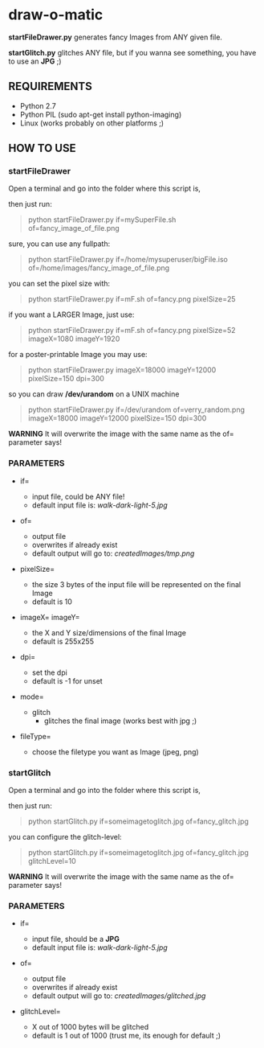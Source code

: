 # draw-o-matic #

**startFileDrawer.py** generates fancy Images from ANY given file.

**startGlitch.py** glitches ANY file, but if you wanna see something, you have to use an **JPG** ;)


## REQUIREMENTS ##

* Python 2.7
* Python PIL (sudo apt-get install python-imaging)
* Linux (works probably on other platforms ;)


## HOW TO USE ##


### startFileDrawer ###

Open a terminal and go into the folder where this script is,

then just run:
>    python startFileDrawer.py if=mySuperFile.sh of=fancy_image_of_file.png

sure, you can use any fullpath:
>    python startFileDrawer.py if=/home/mysuperuser/bigFile.iso of=/home/images/fancy_image_of_file.png

you can set the pixel size with:
>    python startFileDrawer.py if=mF.sh of=fancy.png pixelSize=25

if you want a LARGER Image, just use:
>    python startFileDrawer.py if=mF.sh of=fancy.png pixelSize=52 imageX=1080 imageY=1920

for a poster-printable Image you may use:
>    python startFileDrawer.py imageX=18000 imageY=12000  pixelSize=150 dpi=300

so you can draw **/dev/urandom** on a UNIX machine
>    python startFileDrawer.py if=/dev/urandom of=verry_random.png imageX=18000 imageY=12000  pixelSize=150 dpi=300

**WARNING** It will overwrite the image with the same name as the of= parameter says!

### PARAMETERS ###

* if=
  * input file, could be ANY file!
  * default input file is: *walk-dark-light-5.jpg*

* of=
  * output file
  * overwrites if already exist
  * default output will go to: *createdImages/tmp.png*

* pixelSize=
  * the size 3 bytes of the input file will be represented on the final Image
  * default is 10

* imageX= imageY=
  * the X and Y size/dimensions of the final Image
  * default is 255x255

* dpi=
  * set the dpi
  * default is -1 for unset

* mode=
  * glitch
    * glitches the final image (works best with jpg ;)

* fileType=
  * choose the filetype you want as Image (jpeg, png)

### startGlitch ###

Open a terminal and go into the folder where this script is,

then just run:
>    python startGlitch.py if=someimagetoglitch.jpg of=fancy_glitch.jpg

you can configure the glitch-level:
>    python startGlitch.py if=someimagetoglitch.jpg of=fancy_glitch.jpg glitchLevel=10

**WARNING** It will overwrite the image with the same name as the of= parameter says!

### PARAMETERS ###

* if=
  * input file, should be a **JPG**
  * default input file is: *walk-dark-light-5.jpg*

* of=
  * output file
  * overwrites if already exist
  * default output will go to: *createdImages/glitched.jpg*

* glitchLevel=
  * X out of 1000 bytes will be glitched
  * default is 1 out of 1000 (trust me, its enough for default ;)